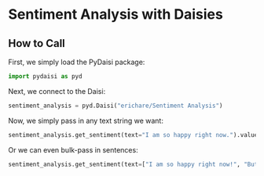 # Sentiment Analysis with Daisies

## How to Call

First, we simply load the PyDaisi package:

```python
import pydaisi as pyd
```

Next, we connect to the Daisi:

```python
sentiment_analysis = pyd.Daisi("erichare/Sentiment Analysis")
```

Now, we simply pass in any text string we want:

```python
sentiment_analysis.get_sentiment(text="I am so happy right now.").value
```

Or we can even bulk-pass in sentences:

```python
sentiment_analysis.get_sentiment(text=["I am so happy right now!", "But i'm a little unsure", "And i'm really really mad"]).value
```

